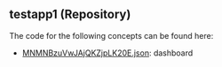 ## testapp1 \(Repository\)

The code for the following concepts can be found here: 

- [MNMNBzuVwJAjQKZjpLK20E.json](MNMNBzuVwJAjQKZjpLK20E.json): dashboard
